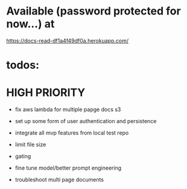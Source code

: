 # Available (password protected for now...) at

https://docs-read-df1a4f49df0a.herokuapp.com/


# todos:

# HIGH PRIORITY

- fix aws lambda for multiple papge docs s3


- set up some form of user authentication and persistence
- integrate all mvp features from local test repo
- limit file size
- gating
- fine tune model/better prompt engineering
- troubleshoot multi page documents
